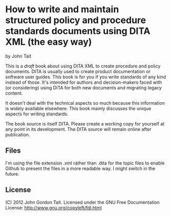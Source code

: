 How to write and maintain structured policy and procedure standards documents using DITA XML (the easy way)
===========================================================================================================

by John Tait

This is a _draft_ book about using DITA XML to create procedure and policy documents. DITA is usually used to create product documentation or software user guides. This book is for you if you write standards of any kind instead of those. It's intended for authors and decision-makers faced with (or considering) using DITA for both new documents and migrating legacy content.

It doesn't deal with the technical aspects so much because this information is widely available elsewhere. This book mainly discusses the unique aspects for writing standards.

The book source is itself DITA. Please create a working copy for yourself at any point in its development. The DITA source will remain online after publication.

Files
-----

I'm using the file extension .xml rather than .dita for the topic files to enable Github to present the files in a more readable way. I might switch in the future.

License
-------

(C) 2012 John Gordon Tait. Licensed under the GNU Free Documentation License: http://www.gnu.org/copyleft/fdl.html
